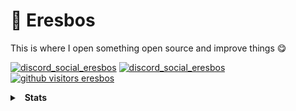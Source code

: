 # 👋 Eresbos
This is where I open something open source and improve things 😋

[![discord_social_eresbos](https://img.shields.io/badge/Discord-@Eresbos-6182e1)](https://discord.com/users/350976460313329665)
[![discord_social_eresbos](https://img.shields.io/badge/Discord-Guild_Link-6182e1)](https://discord.gg/ZS2TKFFadZ)
[![github visitors eresbos](https://komarev.com/ghpvc/?username=ERESB0S&color=dc143c&label=Visitors&color=6182e1)](https://github.com/ERESB0S)
<details>
  <summary>&nbsp; <b>Stats</b></summary>
  &nbsp; 
  <details>
    <summary> &nbsp; &nbsp; &nbsp; <b>GitHub Stats</b></summary>
    <img src="https://github-readme-stats.vercel.app/api?username=ERESB0S&count_private=true&bg_color=0d1117&show_icons=true&theme=dark&hide_border=true" width="%100" height="150px" alt="stats" />
    <img src="https://github-readme-stats.vercel.app/api/top-langs/?username=ERESB0S&layout=compact&bg_color=0d1117&theme=dark&hide_border=true" />
  </details>

  <details>
    <summary> &nbsp; &nbsp; &nbsp; <b>Discord Presence</b></summary>
    <img src="https://lanyard-profile-readme.vercel.app/api/350976460313329665?bg=0d1117">
  </details>
 </details>
 
